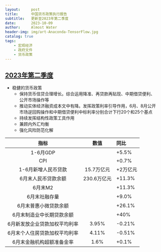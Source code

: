 ```yaml
---
layout:     post
title:      中国货币政策执行报告
subtitle:   更新至2023年第二季度
date:       2023-10-09
author:     Almost Water
header-img: img/art-Anaconda-TensorFlow.jpg
catalog: true
tags:
    - 宏观经济
    - 政府文件
    - 货币政策
---
```


## [2023年第二季度](https://www.gov.cn/lianbo/bumen/202308/P020230818263426256347.pdf)

- 稳健的货币政策
    - 保持货币信贷合理增长。综合运用降准、再贷款再贴现、中期借贷便利、公开市场操作等
    - 推动实体经济融资成本文中有降。发挥政策利率引导作用，6月、8月公开市场逆回购操作和中期借贷便利中标利率分别合计下行20个和25个基点
    - 持续发挥结构性政策工具作用
    - 兼顾内外汇均衡
    - 强化风险防范化解

|指标|数值|同比|
|:---:|:---:|:---|
|1-6月GDP| |+5.5%|
|CPI | |+0.7%|
|1-6月新增人民币贷款|15.7万亿元|+2万亿元|
|6月末人民币贷款余额|230.6万亿元|+11.3%|
|6月末M2||+11.3%|
|6月末社融存量||+9.0%|
|6月末普惠小微贷款余额||+26.1%|
|6月末制造业中长期贷款余额||+40%|
|6月新发放企业贷款加权平均利率|3.95%|-0.21%|
|6月末个人住房贷款加权平均利率|4.11%|-0.51%|
|6月末金融机构超额准备金率|1.6%|+0.1%|

